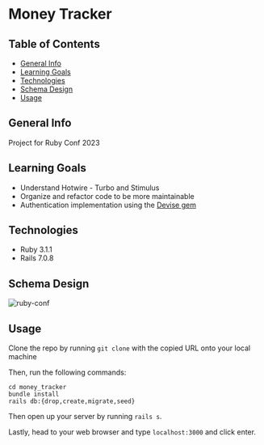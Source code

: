 # Money Tracker

## Table of Contents
* [General Info](#general-info)
* [Learning Goals](#learning-goals)
* [Technologies](#technologies)
* [Schema Design](#schema-design)
* [Usage](#usage)

## General Info
Project for Ruby Conf 2023

## Learning Goals
- Understand Hotwire - Turbo and Stimulus
- Organize and refactor code to be more maintainable
- Authentication implementation using the [Devise gem](https://github.com/heartcombo/devise)

## Technologies

- Ruby 3.1.1
- Rails 7.0.8

## Schema Design
![ruby-conf](https://github.com/naomiyocum/money_tracker/assets/102825498/249854e3-5e47-4675-8cfc-380e8b9a2edd)


## Usage

Clone the repo by running `git clone` with the copied URL onto your local machine

Then, run the following commands:
```
cd money_tracker
bundle install
rails db:{drop,create,migrate,seed}
```

Then open up your server by running `rails s`. 

Lastly, head to your web browser and type `localhost:3000` and click enter.
